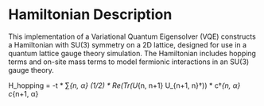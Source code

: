# Hamiltonian Description
This implementation of a Variational Quantum Eigensolver (VQE) constructs a Hamiltonian with SU(3) symmetry on a 2D lattice, designed for use in a quantum lattice gauge theory simulation. The Hamiltonian includes hopping terms and on-site mass terms to model fermionic interactions in an SU(3) gauge theory.


H_hopping = -t * ∑_{n, α} (1/2) * Re(Tr(U_{n, n+1} U_{n+1, n}†)) * c†_{n, α} c_{n+1, α}
